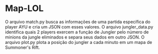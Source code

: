 # Map-LOL
O arquivo match.py busca as informações de uma partida específica do player AYU e cria um JSON com esses valores.
O arquivo jungler_data.py identifica quais 2 players exercem a função de Jungler pelo número de minions da jungle eliminados e separa seus dados em outro JSON.
O arquivo plot.py plota a posição do jungler a cada minuto em um mapa de Summoner's Rift.
